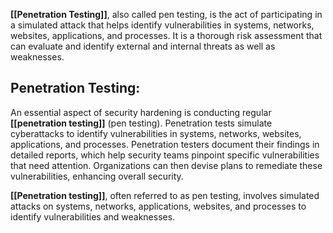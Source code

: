 **[[Penetration Testing]]**, also called pen testing, is the act of participating in a simulated attack that helps identify vulnerabilities in systems, networks, websites, applications, and processes. It is a thorough risk assessment that can evaluate and identify external and internal threats as well as weaknesses.

## **Penetration Testing:**

An essential aspect of security hardening is conducting regular **[[penetration testing]]** (pen testing). Penetration tests simulate cyberattacks to identify vulnerabilities in systems, networks, websites, applications, and processes. Penetration testers document their findings in detailed reports, which help security teams pinpoint specific vulnerabilities that need attention. Organizations can then devise plans to remediate these vulnerabilities, enhancing overall security.

**[[Penetration testing]]**, often referred to as pen testing, involves simulated attacks on systems, networks, applications, websites, and processes to identify vulnerabilities and weaknesses.
